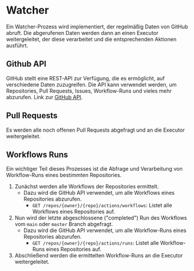 # Watcher
Ein Watcher-Prozess wird implementiert, der regelmäßig Daten von GitHub abruft. 
Die abgerufenen Daten werden dann an einen Executor weitergeleitet, der diese verarbeitet und die entsprechenden Aktionen ausführt.

## Github API
GitHub stellt eine REST-API zur Verfügung, die es ermöglicht, auf verschiedene Daten zuzugreifen.
Die API kann verwendet werden, um Repositories, Pull Requests, Issues, Workflow-Runs und vieles mehr abzurufen.
Link zur [GitHub API](https://docs.github.com/en/rest/reference).

## Pull Requests
Es werden alle noch offenen Pull Requests abgefragt und an die Executor weitergeleitet.

## Workflows Runs
Ein wichtiger Teil dieses Prozesses ist die Abfrage und Verarbeitung von Workflow-Runs eines bestimmten Repositories.
1. Zunächst werden alle Workflows der Repositories ermittelt. 
   - Dazu wird die GitHub API verwendet, um alle Workflows eines Repositories abzurufen.
     - `GET /repos/{owner}/{repo}/actions/workflows`: Listet alle Workflows eines Repositories auf.
2. Nun wird der letzte abgeschlossene ("completed") Run des Workflows vom `main` oder `master` Branch abgefragt.
   - Dazu wird die GitHub API verwendet, um alle Workflow-Runs eines Repositories abzurufen.
     - `GET /repos/{owner}/{repo}/actions/runs`: Listet alle Workflow-Runs eines Repositories auf.
3. Abschließend werden die ermittelten Workflow-Runs an die Executor weitergeleitet.
